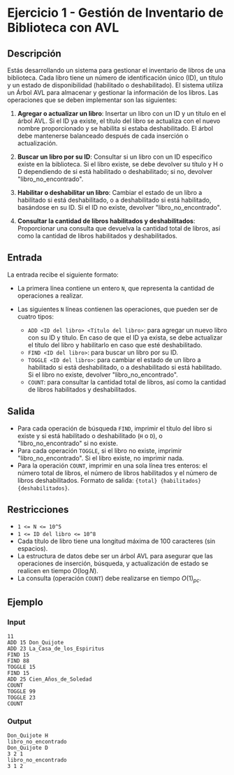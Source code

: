 # Ejercicio 1 - Gestión de Inventario de Biblioteca con AVL

## Descripción

Estás desarrollando un sistema para gestionar el inventario de libros de una biblioteca. Cada libro tiene un número de identificación único (ID), un título y un estado de disponibilidad (habilitado o deshabilitado). El sistema utiliza un Árbol AVL para almacenar y gestionar la información de los libros. Las operaciones que se deben implementar son las siguientes:

1. **Agregar o actualizar un libro**: Insertar un libro con un ID y un título en el árbol AVL. Si el ID ya existe, el título del libro se actualiza con el nuevo nombre proporcionado y se habilita si estaba deshabilitado. El árbol debe mantenerse balanceado después de cada inserción o actualización.

2. **Buscar un libro por su ID**: Consultar si un libro con un ID específico existe en la biblioteca. Si el libro existe, se debe devolver su título y H o D dependiendo de si está habilitado o deshabilitado; si no, devolver "libro_no_encontrado".

3. **Habilitar o deshabilitar un libro**: Cambiar el estado de un libro a habilitado si está deshabilitado, o a deshabilitado si está habilitado, basándose en su ID. Si el ID no existe, devolver "libro_no_encontrado".

4. **Consultar la cantidad de libros habilitados y deshabilitados**: Proporcionar una consulta que devuelva la cantidad total de libros, así como la cantidad de libros habilitados y deshabilitados.

## Entrada

La entrada recibe el siguiente formato:

- La primera línea contiene un entero `N`, que representa la cantidad de operaciones a realizar.
- Las siguientes `N` líneas contienen las operaciones, que pueden ser de cuatro tipos:

  - `ADD <ID del libro> <Título del libro>`: para agregar un nuevo libro con su ID y título. En caso de que el ID ya exista, se debe actualizar el título del libro y habilitarlo en caso que esté deshabilitado.
  - `FIND <ID del libro>`: para buscar un libro por su ID.
  - `TOGGLE <ID del libro>`: para cambiar el estado de un libro a habilitado si está deshabilitado, o a deshabilitado si está habilitado. Si el libro no existe, devolver "libro_no_encontrado".
  - `COUNT`: para consultar la cantidad total de libros, así como la cantidad de libros habilitados y deshabilitados.

## Salida

- Para cada operación de búsqueda `FIND`, imprimir el título del libro si existe y si está habilitado o deshabilitado (`H` o `D`), o "libro_no_encontrado" si no existe.
- Para cada operación `TOGGLE`, si el libro no existe, imprimir "libro_no_encontrado". Si el libro existe, no imprimir nada.
- Para la operación `COUNT`, imprimir en una sola línea tres enteros: el número total de libros, el número de libros habilitados y el número de libros deshabilitados. Formato de salida: `{total} {habilitados} {deshabilitados}`.

## Restricciones

- `1 <= N <= 10^5`
- `1 <= ID del libro <= 10^8`
- Cada título de libro tiene una longitud máxima de 100 caracteres (sin espacios).
- La estructura de datos debe ser un árbol AVL para asegurar que las operaciones de inserción, búsqueda, y actualización de estado se realicen en tiempo $O(\log N)$.
- La consulta (operación `COUNT`) debe realizarse en tiempo $O(1)_{pc}$.

## Ejemplo

### Input

```apl
11
ADD 15 Don_Quijote
ADD 23 La_Casa_de_los_Espiritus
FIND 15
FIND 88
TOGGLE 15
FIND 15
ADD 25 Cien_Años_de_Soledad
COUNT
TOGGLE 99
TOGGLE 23
COUNT
```

### Output

```apl
Don_Quijote H
libro_no_encontrado
Don_Quijote D
3 2 1
libro_no_encontrado
3 1 2
```
